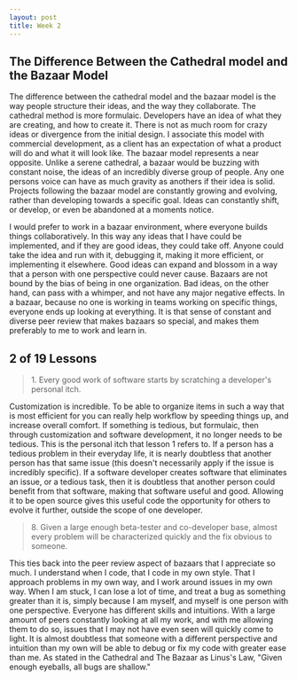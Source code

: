 ```yaml
---
layout: post
title: Week 2
---
```


## The Difference Between the Cathedral model and the Bazaar Model
The difference between the cathedral model and the bazaar model is the way people structure their ideas, and the way they collaborate. The cathedral method is more formulaic. Developers have an idea of what they are creating, and how to create it. There is not as much room for crazy ideas or divergence from the initial design. I associate this model with commercial development, as a client has an expectation of what a product will do and what it will look like. The bazaar model represents a near opposite. Unlike a serene cathedral, a bazaar would be buzzing with constant noise, the ideas of an incredibly diverse group of people. Any one persons voice can have as much gravity as anothers if their idea is solid. Projects following the bazaar model are constantly growing and evolving, rather than developing towards a specific goal. Ideas can constantly shift, or develop, or even be abandoned at a moments notice. 

I would prefer to work in a bazaar environment, where everyone builds things collaboratively. In this way any ideas that I have could be implemented, and if they are good ideas, they could take off. Anyone could take the idea and run with it, debugging it, making it more efficient, or implementing it elsewhere. Good ideas can expand and blossom in a way that a person with one perspective could never cause. Bazaars are not bound by the bias of being in one organization. Bad ideas, on the other hand, can pass with a whimper, and not have any major negative effects. In a bazaar, because no one is working in teams working on specific things, everyone ends up looking at everything. It is that sense of constant and diverse peer review that makes bazaars so special, and makes them preferably to me to work and learn in. 

## 2 of 19 Lessons

> 1\. Every good work of software starts by scratching a developer's personal itch.

Customization is incredible. To be able to organize items in such a way that is most efficient for you can really help workflow by speeding things up, and increase overall comfort. If something is tedious, but formulaic, then through customization and software development, it no longer needs to be tedious. This is the personal itch that lesson 1 refers to. If a person has a tedious problem in their everyday life, it is nearly doubtless that another person has that same issue (this doesn't necessarily apply if the issue is incredibly specific). If a software developer creates software that eliminates an issue, or a tedious task, then it is doubtless that another person could benefit from that software, making that software useful and good. Allowing it to be open source gives this useful code the opportunity for others to evolve it further, outside the scope of one developer. 

> 8\. Given a large enough beta-tester and co-developer base, almost every problem will be characterized quickly and the fix obvious to someone.

This ties back into the peer review aspect of bazaars that I appreciate so much. I understand when I code, that I code in my own style. That I approach problems in my own way, and I work around issues in my own way. When I am stuck, I can lose a lot of time, and treat a bug as something greater than it is, simply because I am myself, and myself is one person with one perspective. Everyone has different skills and intuitions. With a large amount of peers constantly looking at all my work, and with me allowing them to do so, issues that I may not have even seen will quickly come to light. It is almost doubtless that someone with a different perspective and intuition than my own will be able to debug or fix my code with greater ease than me. As stated in the Cathedral and The Bazaar as Linus's Law, "Given enough eyeballs, all bugs are shallow."

